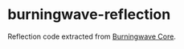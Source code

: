 # burningwave-reflection

Reflection code extracted from [Burningwave Core](https://github.com/burningwave/core/tree/master/src/main/java/org/burningwave/core).
